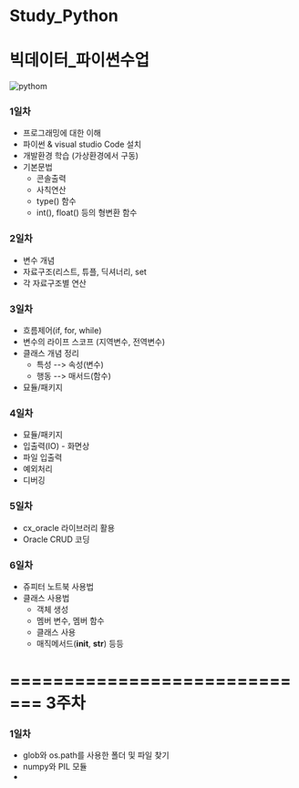 # Study_Python
빅데이터_파이썬수업
===================

![pythom](https://www.python.org/static/img/python-logo@2x.png)


### 1일차
- 프로그래밍에 대한 이해
- 파이썬 & visual studio Code 설치
- 개발환경 학습 (가상환경에서 구동)
- 기본문법
    - 콘솔출력
    - 사칙연산
    - type() 함수
    - int(), float() 등의 형변환 함수


### 2일차
- 변수 개념
- 자료구조(리스트, 튜플, 딕셔너리, set
- 각 자료구조별 연산


### 3일차
- 흐름제어(if, for, while)
- 변수의 라이프 스코프 (지역변수, 전역변수)
- 클래스 개념 정리
    - 특성 --> 속성(변수)
    - 행동 --> 매서드(함수)
- 묘듈/패키지


### 4일차
- 묘듈/패키지
- 입출력(IO) - 화면상
- 파일 입출력
- 예외처리
- 디버깅

### 5일차
- cx_oracle 라이브러리 활용
- Oracle CRUD 코딩

### 6일차
- 쥬피터 노트북 사용법
- 클래스 사용법
  - 객체 생성
  - 멤버 변수, 멤버 함수
  - 클래스 사용
  - 매직메서드(__init__, __str__) 등등

=============================
            3주차 
=============================

### 1일차
- glob와 os.path를 사용한 폴더 및 파일 찾기
- numpy와 PIL 모듈
- 
